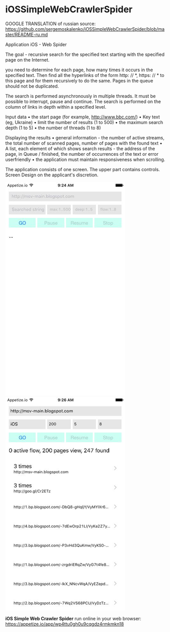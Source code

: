 # iOSSimpleWebCrawlerSpider

GOOGLE TRANSLATION of russian source: https://github.com/sergemoskalenko/iOSSimpleWebCrawlerSpider/blob/master/README-ru.md


Application iOS - Web Spider

The goal - recursive search for the specified text starting with the specified page on the Internet.

you need to determine for each page, how many times it occurs in the specified text.
Then find all the hyperlinks of the form http: // *, https: // * to this page and for them recursively
to do the same. Pages in the queue should not be duplicated.

The search is performed asynchronously in multiple threads. It must be possible to interrupt,
pause and continue. The search is performed on the column of links in depth
within a specified level.

Input data
• the start page (for example, http://www.bbc.com/)
• Key text (eg, Ukraine)
• limit the number of results (1 to 500)
• the maximum search depth (1 to 5)
• the number of threads (1 to 8)

Displaying the results
• general information - the number of active streams, the total number of scanned
pages, number of pages with the found text
• A list, each element of which shows search results - the address of the page, in
Queue / finished, the number of occurrences of the text or error userfriendly
• the application must maintain responsiveness when scrolling.

The application consists of one screen. The upper part contains controls.
Screen Design on the applicant's discretion.


![img1](https://github.com/sergemoskalenko/iOSSimpleWebCrawlerSpider/blob/master/ios-spider0-6.jpg?raw=true) ![img2](https://github.com/sergemoskalenko/iOSSimpleWebCrawlerSpider/blob/master/ios-spider1-6.jpg?raw=true)

**iOS Simple Web Crawler Spider** run online in your web browser:
https://appetize.io/app/wp4ttu0gh0u9cqgdz4rmkmkn18
